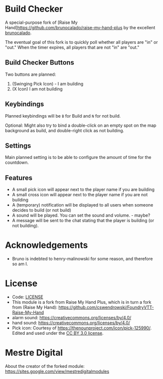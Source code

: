 # Build Checker 

A special-purpose fork of [Raise My Hand]https://github.com/brunocalado/raise-my-hand-plus by the excellent [brunocalado](https://github.com/brunocalado). 

The eventual goal of this fork is to quickly poll whether all players are "in" or "out." When the timer expires, all players that are not "in" are "out." 

## Build Checker Buttons
Two buttons are planned:
1. (Swinging Pick Icon) - I am building
2. (X Icon) I am not building

## Keybindings
Planned keybindings will be `B` for Build and `N` for not build. 

Optional: Might also try to bind a double-click on an empty spot on the map background as build, and double-right click as not building.

## Settings
Main planned setting is to be able to configure the amount of time for the countdown.

## Features
- A small pick icon will appear next to the player name if you are building
- A small cross icon will appear next to the player name if you are not building
- A (temporary) notification will be displayed to all users when someone decides to build (or not build)
- A sound will be played. You can set the sound and volume. - maybe?
- A message will be sent to the chat stating that the player is building (or not building).

# Acknowledgements
- Bruno is indebted to henry-malinowski for some reason, and therefore so am I.

# License
- Code: [LICENSE](https://github.com/brunocalado/raise-my-hand-plus/blob/main/LICENSE)
- This module is a fork from Raise My Hand Plus, which is in turn a fork from (Raise My Hand): https://github.com/cswendrowski/FoundryVTT-Raise-My-Hand
- alarm sound: https://creativecommons.org/licenses/by/4.0/
- hand sound: https://creativecommons.org/licenses/by/4.0/
- Pick icon: Courtesy of https://thenounproject.com/icon/pick-125990/. Edited and used under the [CC BY 3.0 license](https://creativecommons.org/licenses/by/3.0/).

# Mestre Digital
About the creator of the forked module: https://sites.google.com/view/mestredigitalmodules
